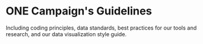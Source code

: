 # ONE Campaign's Guidelines

Including coding principles, data standards, best practices for our tools and research,
and our data visualization style guide.
